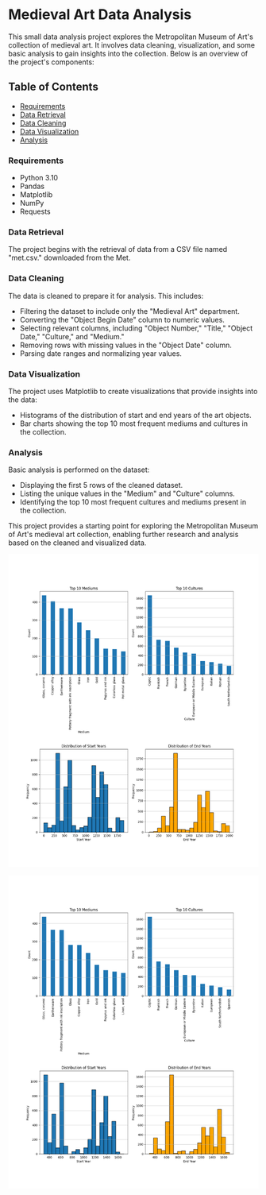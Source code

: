 # Medieval Art Data Analysis

This small data analysis project explores the Metropolitan Museum of Art's collection of medieval art. It involves data cleaning, visualization, and some basic analysis to gain insights into the collection. Below is an overview of the project's components:

## Table of Contents

- [Requirements](#requirements)
- [Data Retrieval](#data-retrieval)
- [Data Cleaning](#data-cleaning)
- [Data Visualization](#data-visualization)
- [Analysis](#analysis)

### Requirements<a name="requirements"></a>

- Python 3.10
- Pandas
- Matplotlib
- NumPy
- Requests

### Data Retrieval<a name="data-retrieval"></a>

The project begins with the retrieval of data from a CSV file named "met.csv." downloaded from the Met. 

### Data Cleaning<a name="data-cleaning"></a>

The data is cleaned to prepare it for analysis. This includes:

- Filtering the dataset to include only the "Medieval Art" department.
- Converting the "Object Begin Date" column to numeric values.
- Selecting relevant columns, including "Object Number," "Title," "Object Date," "Culture," and "Medium."
- Removing rows with missing values in the "Object Date" column.
- Parsing date ranges and normalizing year values.

### Data Visualization<a name="data-visualization"></a>

The project uses Matplotlib to create visualizations that provide insights into the data:

- Histograms of the distribution of start and end years of the art objects.
- Bar charts showing the top 10 most frequent mediums and cultures in the collection.

### Analysis<a name="analysis"></a>

Basic analysis is performed on the dataset:

- Displaying the first 5 rows of the cleaned dataset.
- Listing the unique values in the "Medium" and "Culture" columns.
- Identifying the top 10 most frequent cultures and mediums present in the collection.

This project provides a starting point for exploring the Metropolitan Museum of Art's medieval art collection, enabling further research and analysis based on the cleaned and visualized data.


![Unfiltered](graphs/years_medium_culture_visualization_unfiltered.png)

![300CE - 1700CE](graphs/years_medium_culture_visualization_300_1700.png)

